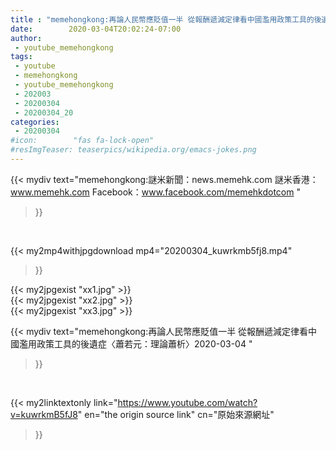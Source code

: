 ```yaml
---
title : "memehongkong:再論人民幣應貶值一半 從報酬遞減定律看中國濫用政策工具的後遺症〈蕭若元：理論蕭析〉2020-03-04 "
date:        2020-03-04T20:02:24-07:00
author:
 - youtube_memehongkong
tags:
 - youtube
 - memehongkong
 - youtube_memehongkong
 - 202003
 - 20200304
 - 20200304_20
categories:
 - 20200304
#icon:        "fas fa-lock-open"
#resImgTeaser: teaserpics/wikipedia.org/emacs-jokes.png
---
```


{{< mydiv text="memehongkong:謎米新聞：news.memehk.com 謎米香港： www.memehk.com Facebook：www.facebook.com/memehkdotcom "
>}}
<br>


{{< my2mp4withjpgdownload mp4="20200304_kuwrkmb5fj8.mp4"
>}}

{{< my2jpgexist "xx1.jpg" >}}<br>
{{< my2jpgexist "xx2.jpg" >}}<br>
{{< my2jpgexist "xx3.jpg" >}}<br>



{{< mydiv text="memehongkong:再論人民幣應貶值一半 從報酬遞減定律看中國濫用政策工具的後遺症〈蕭若元：理論蕭析〉2020-03-04 "
>}}
<br>

{{< my2linktextonly link="https://www.youtube.com/watch?v=kuwrkmB5fJ8"
en="the origin source link" cn="原始來源網址"
>}}


<br>

